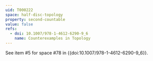```yaml
---
uid: T000222
space: half-disc-topology
property: second-countable
value: false
refs:
  - doi: 10.1007/978-1-4612-6290-9_6
    name: Counterexamples in Topology
---
```

See item #5 for space #78 in {{doi:10.1007/978-1-4612-6290-9_6}}.
